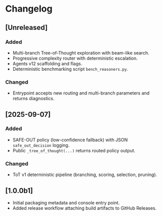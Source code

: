 # Changelog

## [Unreleased]
### Added
- Multi-branch Tree-of-Thought exploration with beam-like search.
- Progressive complexity router with deterministic escalation.
- Agents v12 scaffolding and flags.
- Deterministic benchmarking script `bench_reasoners.py`.

### Changed
- Entrypoint accepts new routing and multi-branch parameters and returns diagnostics.

## [2025-09-07]
### Added
- SAFE-OUT policy (low-confidence fallback) with JSON `safe_out_decision` logging.
- Public `_tree_of_thought(...)` returns routed policy output.

### Changed
- ToT v1 deterministic pipeline (branching, scoring, selection, pruning).

## [1.0.0b1]
- Initial packaging metadata and console entry point.
- Added release workflow attaching build artifacts to GitHub Releases.
